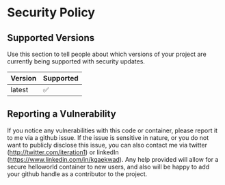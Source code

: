 # Security Policy

## Supported Versions

Use this section to tell people about which versions of your project are
currently being supported with security updates.

| Version | Supported          |
| ------- | ------------------ |
| latest   | :white_check_mark: |

## Reporting a Vulnerability

If you notice any vulnerabilities with this code or container, please report it to me via a github issue. If the issue is sensitive in nature, or you do not want to publicly disclose this issue, you can also contact me via twitter (http://twitter.com/iteration1) or linkedIn (https://www.linkedin.com/in/kgaekwad). Any help provided will allow for a secure helloworld container to new users, and also will be happy to add your github handle as a contributor to the project.
